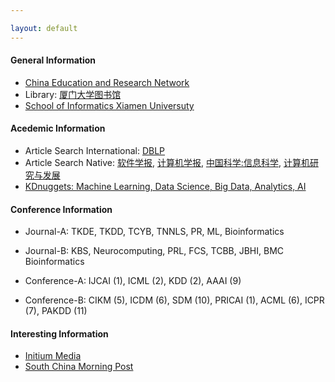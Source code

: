 ```yaml
---

layout: default 
---
```


#### General Information

* [China Education and Research Network](http://www.edu.cn/)
* Library: [厦门大学图书馆](https://library.xmu.edu.cn/)
* [School of Informatics Xiamen Universuty](https://information.xmu.edu.cn/)

#### Acedemic Information

* Article Search International: [DBLP](https://dblp.uni-trier.de/db/)
* Article Search Native: [软件学报](http://navi.cnki.net/knavi/JournalDetail?pcode=CJFD&pykm=RJXB), [计算机学报](http://navi.cnki.net/knavi/JournalDetail?pcode=CJFD&pykm=JSJX), [中国科学:信息科学](http://navi.cnki.net/knavi/JournalDetail?pcode=CJFD&pykm=PZKX), [计算机研究与发展](http://navi.cnki.net/knavi/JournalDetail?pcode=CJFD&pykm=JFYZ)
* [KDnuggets: Machine Learning, Data Science, Big Data, Analytics, AI](https://www.kdnuggets.com/)

#### Conference Information
* Journal-A: TKDE, TKDD, TCYB, TNNLS, PR, ML, Bioinformatics
* Journal-B: KBS, Neurocomputing, PRL, FCS, TCBB, JBHI, BMC Bioinformatics

* Conference-A: IJCAI (1), ICML (2), KDD (2), AAAI (9)
* Conference-B: CIKM (5), ICDM (6), SDM (10), PRICAI (1), ACML (6), ICPR (7), PAKDD (11)

#### Interesting Information

* [Initium Media](https://theinitium.com/) 
* [South China Morning Post](https://www.scmp.com/hk) 
